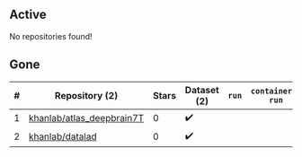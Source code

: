## Active
No repositories found!

## Gone
| # | Repository (2) | Stars | Dataset (2) | `run` | `containers-run` | Last Modified |
| --- | --- | --- | --- | --- | --- | --- |
| 1 | [khanlab/atlas_deepbrain7T](https://github.com/khanlab/atlas_deepbrain7T) | 0 | :heavy_check_mark: |  |  | — |
| 2 | [khanlab/datalad](https://github.com/khanlab/datalad) | 0 | :heavy_check_mark: |  |  | — |
